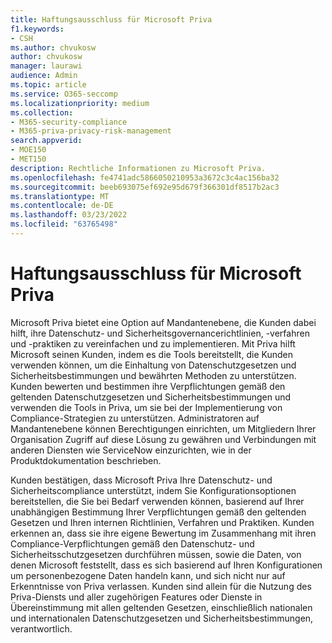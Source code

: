 ```yaml
---
title: Haftungsausschluss für Microsoft Priva
f1.keywords:
- CSH
ms.author: chvukosw
author: chvukosw
manager: laurawi
audience: Admin
ms.topic: article
ms.service: O365-seccomp
ms.localizationpriority: medium
ms.collection:
- M365-security-compliance
- M365-priva-privacy-risk-management
search.appverid:
- MOE150
- MET150
description: Rechtliche Informationen zu Microsoft Priva.
ms.openlocfilehash: fe4741adc5866050210953a3672c3c4ac156ba32
ms.sourcegitcommit: beeb693075ef692e95d679f366301df8517b2ac3
ms.translationtype: MT
ms.contentlocale: de-DE
ms.lasthandoff: 03/23/2022
ms.locfileid: "63765498"
---
```

# <a name="microsoft-priva-legal-disclaimer"></a>Haftungsausschluss für Microsoft Priva

Microsoft Priva bietet eine Option auf Mandantenebene, die Kunden dabei hilft, ihre Datenschutz- und Sicherheitsgovernancerichtlinien, -verfahren und -praktiken zu vereinfachen und zu implementieren. Mit Priva hilft Microsoft seinen Kunden, indem es die Tools bereitstellt, die Kunden verwenden können, um die Einhaltung von Datenschutzgesetzen und Sicherheitsbestimmungen und bewährten Methoden zu unterstützen. Kunden bewerten und bestimmen ihre Verpflichtungen gemäß den geltenden Datenschutzgesetzen und Sicherheitsbestimmungen und verwenden die Tools in Priva, um sie bei der Implementierung von Compliance-Strategien zu unterstützen. Administratoren auf Mandantenebene können Berechtigungen einrichten, um Mitgliedern Ihrer Organisation Zugriff auf diese Lösung zu gewähren und Verbindungen mit anderen Diensten wie ServiceNow einzurichten, wie in der Produktdokumentation beschrieben.

Kunden bestätigen, dass Microsoft Priva Ihre Datenschutz- und Sicherheitscompliance unterstützt, indem Sie Konfigurationsoptionen bereitstellen, die Sie bei Bedarf verwenden können, basierend auf Ihrer unabhängigen Bestimmung Ihrer Verpflichtungen gemäß den geltenden Gesetzen und Ihren internen Richtlinien, Verfahren und Praktiken. Kunden erkennen an, dass sie ihre eigene Bewertung im Zusammenhang mit ihren Compliance-Verpflichtungen gemäß den Datenschutz- und Sicherheitsschutzgesetzen durchführen müssen, sowie die Daten, von denen Microsoft feststellt, dass es sich basierend auf Ihren Konfigurationen um personenbezogene Daten handeln kann, und sich nicht nur auf Erkenntnisse von Priva verlassen. Kunden sind allein für die Nutzung des Priva-Diensts und aller zugehörigen Features oder Dienste in Übereinstimmung mit allen geltenden Gesetzen, einschließlich nationalen und internationalen Datenschutzgesetzen und Sicherheitsbestimmungen, verantwortlich.
